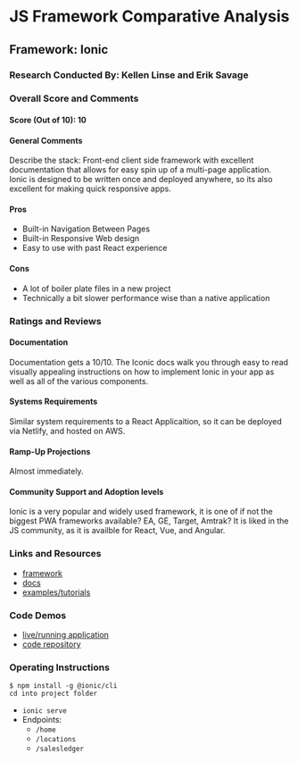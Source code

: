 # JS Framework Comparative Analysis

## Framework: Ionic

### Research Conducted By: Kellen Linse and Erik Savage

### Overall Score and Comments

#### Score (Out of 10): 10

#### General Comments

Describe the stack:
Front-end client side framework with excellent documentation that allows for easy spin up of a multi-page application. Ionic is designed to be written once and deployed anywhere, so its also excellent for making quick responsive apps.

#### Pros

* Built-in Navigation Between Pages
* Built-in Responsive Web design
* Easy to use with past React experience

#### Cons

* A lot of boiler plate files in a new project
* Technically a bit slower performance wise than a native application

### Ratings and Reviews

#### Documentation

Documentation gets a 10/10. The Iconic docs walk you through easy to read visually appealing instructions on how to implement Ionic in your app as well as all of the various components.

#### Systems Requirements

Similar system requirements to a React Applicaition, so it can be deployed via Netlify, and hosted on AWS.

#### Ramp-Up Projections

Almost immediately. 

#### Community Support and Adoption levels

Ionic is a very popular and widely used framework, it is one of if not the biggest PWA frameworks available? EA, GE, Target, Amtrak? It is liked in the JS community, as it is availble for React, Vue, and Angular.

### Links and Resources

* [framework](https://ionicframework.com/)
* [docs](https://ionicframework.com/docs/)
* [examples/tutorials](https://ionicframework.com/docs/)

### Code Demos

* [live/running application](http://xyz.com)
* [code repository](http://xyz.com)

### Operating Instructions

```
$ npm install -g @ionic/cli
cd into project folder
```

* `ionic serve`
* Endpoints: 
  * `/home`
  * `/locations`
  * `/salesledger`

